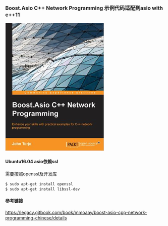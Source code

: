 ### Boost.Asio C++ Network Programming 示例代码适配到asio with c++11

![封面](cover.jpg)

#### Ubuntu16.04 asio依赖ssl
需要按照openssl及开发库
```
$ sudo apt-get install openssl 
$ sudo apt-get install libssl-dev
```

#### 参考链接
<https://legacy.gitbook.com/book/mmoaay/boost-asio-cpp-network-programming-chinese/details>
